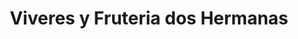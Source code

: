 ---
title: "Viveres y Fruteria dos Hermanas"
url: /quito/viveres-y-fruteria-dos-hermanas/
shop: comodidad
---